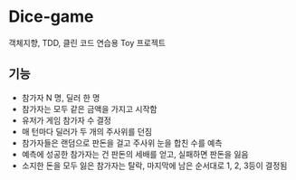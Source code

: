 # Dice-game

객체지향, TDD, 클린 코드 연습용 Toy 프로젝트

## 기능

- 참가자 N 명, 딜러 한 명
- 참가자는 모두 같은 금액을 가지고 시작함
- 유저가 게임 참가자 수 결정
- 매 턴마다 딜러가 두 개의 주사위를 던짐
- 참가자들은 랜덤으로 판돈을 걸고 주사위 눈을 합친 수를 예측
- 예측에 성공한 참가자는 건 판돈의 세배를 얻고, 실패하면 판돈을 잃음
- 소지한 돈을 모두 잃은 참가자는 탈락, 마지막에 남은 순서대로 1, 2, 3등이 결정됨